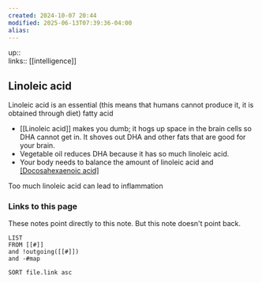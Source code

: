 ```yaml
---
created: 2024-10-07 20:44
modified: 2025-06-13T07:39:36-04:00
alias: 
---
```

up::  
links:: [[intelligence]]
## Linoleic acid

Linoleic acid is an essential (this means that humans cannot produce it, it is obtained through diet) fatty acid 
 - [[Linoleic acid]] makes you dumb; it hogs up space in the brain cells so DHA cannot get in. It shoves out DHA and other fats that are good for your brain.
- Vegetable oil reduces DHA because it has so much linoleic acid.
- Your body needs to balance the amount of linoleic acid and [[Docosahexaenoic acid]](DHA)

Too much linoleic acid can lead to inflammation
### Links to this page
These notes point directly to this note. But this note doesn't point back.
```dataview
LIST
FROM [[#]]
and !outgoing([[#]])
and -#map

SORT file.link asc
```



